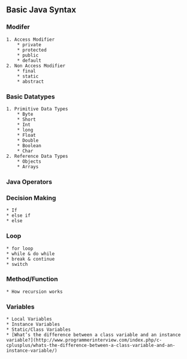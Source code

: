 ## Basic Java Syntax ##
### Modifer
	1. Access Modifier 
		* private
		* protected 
		* public 
		* default 
	2. Non Access Modifier
		* final 
		* static
		* abstract 
### Basic Datatypes
	1. Primitive Data Types
        * Byte
        * Short
        * Int
        * long
        * Float
        * Double
        * Boolean
        * Char
    2. Reference Data Types
    	* Objects
    	* Arrays
### Java Operators 

### Decision Making 
	* If
	* else if  
	* else
### Loop
	* for loop
	* while & do while 
	* break & continue 
	* switch 
### Method/Function 
	* How recursion works 
### Variables
	* Local Variables 
	* Instance Variables 
	* Static/Class Variables 
	* [What’s the difference between a class variable and an instance variable?](http://www.programmerinterview.com/index.php/c-cplusplus/whats-the-difference-between-a-class-variable-and-an-instance-variable/)
